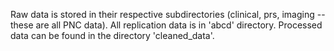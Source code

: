 Raw data is stored in their respective subdirectories (clinical, prs, imaging -- these are all PNC data). All replication data is in 'abcd' directory. Processed data can be found in the directory 'cleaned_data'.
